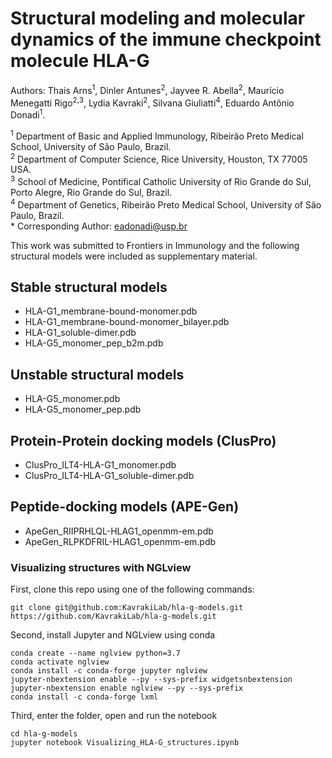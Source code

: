 # Structural modeling and molecular dynamics of the immune checkpoint molecule HLA-G

Authors: Thais Arns<sup>1</sup>, Dinler Antunes<sup>2</sup>, Jayvee R. Abella<sup>2</sup>, Maurício Menegatti Rigo<sup>2,3</sup>, Lydia Kavraki<sup>2</sup>, Silvana Giuliatti<sup>4</sup>, Eduardo Antônio Donadi<sup>1</sup>.

<sup>1</sup> Department of Basic and Applied Immunology, Ribeirão Preto Medical School, University of São Paulo, Brazil.\
<sup>2</sup> Department of Computer Science, Rice University, Houston, TX 77005 USA. \
<sup>3</sup> School of Medicine, Pontifical Catholic University of Rio Grande do Sul, Porto Alegre, Rio Grande do Sul, Brazil. \
<sup>4</sup> Department of Genetics, Ribeirão Preto Medical School, University of São Paulo, Brazil.\
\* Corresponding Author: eadonadi@usp.br

This work was submitted to Frontiers in Immunology and the following structural models were included as supplementary material.

## Stable structural models

* HLA-G1_membrane-bound-monomer.pdb
* HLA-G1_membrane-bound-monomer_bilayer.pdb
* HLA-G1_soluble-dimer.pdb    
* HLA-G5_monomer_pep_b2m.pdb

## Unstable structural models

* HLA-G5_monomer.pdb
* HLA-G5_monomer_pep.pdb

## Protein-Protein docking models (ClusPro)

* ClusPro_ILT4-HLA-G1_monomer.pdb
* ClusPro_ILT4-HLA-G1_soluble-dimer.pdb

## Peptide-docking models (APE-Gen)

* ApeGen_RIIPRHLQL-HLAG1_openmm-em.pdb
* ApeGen_RLPKDFRIL-HLAG1_openmm-em.pdb

### Visualizing structures with NGLview

First, clone this repo using one of the following commands:

    git clone git@github.com:KavrakiLab/hla-g-models.git
    https://github.com/KavrakiLab/hla-g-models.git
    
Second, install Jupyter and NGLview using conda

    conda create --name nglview python=3.7
    conda activate nglview
    conda install -c conda-forge jupyter nglview
    jupyter-nbextension enable --py --sys-prefix widgetsnbextension
    jupyter-nbextension enable nglview --py --sys-prefix
    conda install -c conda-forge lxml
    
Third, enter the folder, open and run the notebook

    cd hla-g-models
    jupyter notebook Visualizing_HLA-G_structures.ipynb

